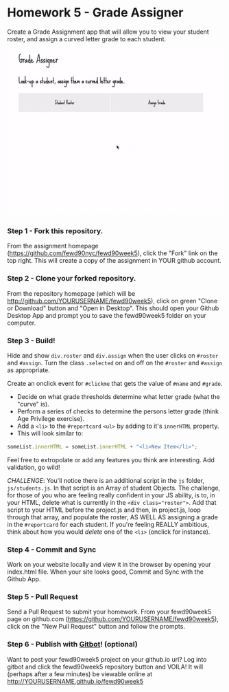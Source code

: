 # Homework 5 - Grade Assigner

Create a Grade Assignment app that will allow you to view your student roster, and assign a curved letter grade to each student.

![Prompt](prompt.gif)

### Step 1 - Fork this repository.

From the assignment homepage (https://github.com/fewd90nyc/fewd90week5), click the "Fork" link on the top right. This will create a copy of the assignment in YOUR github account.

### Step 2 - Clone your forked repository.

From the repository homepage (which will be http://github.com/YOURUSERNAME/fewd90week5), click on green "Clone or Download" button and "Open in Desktop". This should open your Github Desktop App and prompt you to save the fewd90week5 folder on your computer.

### Step 3 - Build!

Hide and show `div.roster` and `div.assign` when the user clicks on `#roster` and `#assign`. Turn the class `.selected` on and off on the `#roster` and `#assign` as appropriate.

Create an onclick event for `#clickme` that gets the value of `#name` and `#grade`.

- Decide on what grade thresholds determine what letter grade (what the "curve" is).
- Perform a series of checks to determine the persons letter grade (think Age Privilege exercise).
- Add a `<li>` to the `#reportcard` `<ul>` by adding to it's `innerHTML` property.
- This will look similar to:

```javascript
someList.innerHTML = someList.innerHTML + "<li>New Item</li>";
```

Feel free to extropolate or add any features you think are interesting. Add validation, go wild!

*CHALLENGE*: You'll notice there is an additional script in the `js` folder, `js/students.js`. In that script is an Array of student Objects. The challenge, for those of you who are feeling really confident in your JS ability, is to, in your HTML, delete what is currently in the `<div class="roster">`. Add that script to your HTML before the project.js and then, in project.js, loop through that array, and populate the roster, AS WELL AS assigning a grade in the `#reportcard` for each student. If you're feeling REALLY ambitious, think about how you would _delete_ one of the `<li>` (onclick for instance).

### Step 4 - Commit and Sync

Work on your website locally and view it in the browser by opening your index.html file. When your site looks good, Commit and Sync with the Github App.

### Step 5 - Pull Request

Send a Pull Request to submit your homework. From your fewd90week5 page on github.com (https://github.com/YOURUSERNAME/fewd90week5), click on the "New Pull Request" button and follow the prompts. 

### Step 6 - Publish with [Gitbot](http://gitbot.co/)! (optional)

Want to post your fewd90week5 project on your github.io url? Log into gitbot and click the fewd90week5 repository button and VOILA! It will (perhaps after a few minutes) be viewable online at http://YOURUSERNAME.github.io/fewd90week5

